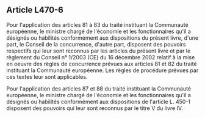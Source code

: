 Article L470-6
----
Pour l'application des articles 81 à 83 du traité instituant la Communauté
européenne, le ministre chargé de l'économie et les fonctionnaires qu'il a
désignés ou habilités conformément aux dispositions du présent livre, d'une
part, le Conseil de la concurrence, d'autre part, disposent des pouvoirs
respectifs qui leur sont reconnus par les articles du présent livre et par le
règlement du Conseil n° 1/2003 (CE) du 16 décembre 2002 relatif à la mise en
oeuvre des règles de concurrence prévues aux articles 81 et 82 du traité
instituant la Communauté européenne. Les règles de procédure prévues par ces
textes leur sont applicables.

Pour l'application des articles 87 et 88 du traité instituant la Communauté
européenne, le ministre chargé de l'économie et les fonctionnaires qu'il a
désignés ou habilités conformément aux dispositions de l'article L. 450-1
disposent des pouvoirs qui leur sont reconnus par le titre V du livre IV.
